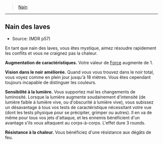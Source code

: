 ﻿---
!SubRaceItem
ParentRaceId: hd_dwarf.md
FullName: Nain - Nain des laves
StrengthBonus: 1
AbilityScoreIncrease: Votre valeur de [Force](hd_abilities_strength.md) augmente de 1.
Id: dwarf_hd.md#nain-des-laves
ParentLink: dwarf_hd.md#nain
Name: Nain des laves
ParentName: Nain
NameLevel: 2
Source: (MDR p57)
Attributes: {}
AttributesDictionary: >+
  {}

---
> [Nain](hd_dwarf.md)

---

## Nain des laves

- Source: (MDR p57)

En tant que nain des laves, vous êtes mystique, aimez résoudre rapidement les conflits et vous ne craignez pas la chaleur.

**Augmentation de caractéristiques.** Votre valeur de [Force](hd_abilities_strength.md) augmente de 1.

**Vision dans le noir améliorée.** Quand vous vous trouvez dans le noir total, vous voyez comme en plein jour jusqu'à 18 mètres. Vous êtes cependant toujours incapable de distinguer les couleurs.

**Sensibilité à la lumière.** Vous supportez mal les changements de luminosité. Lorsque la lumière augmente soudainement d'intensité (de lumière faible à lumière vive, ou d'obscurité à lumière vive), vous subissez un désavantage à tous vos tests de caractéristique nécessitant votre vue (dont les tests physique pour se précipiter, grimper ou autres). Il en va de même pour tous vos jets d'attaque, et les ennemis bénéficient d'un avantage s'ils vous attaquent au corps-à-corps. L'effet dure 3 rounds.

**Résistance à la chaleur.** Vous bénéficiez d'une résistance aux dégâts de feu.

